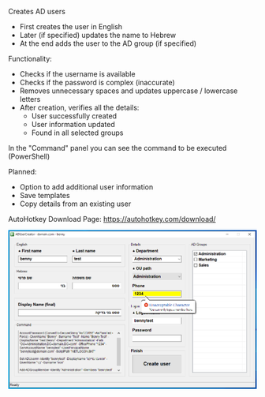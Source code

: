 
Creates AD users

* First creates the user in English
* Later (if specified) updates the name to Hebrew
* At the end adds the user to the AD group (if specified)

Functionality:
* Checks if the username is available
* Checks if the password is complex (inaccurate)
* Removes unnecessary spaces and updates uppercase / lowercase letters
* After creation, verifies all the details:
    - User successfully created
    - User information updated
    - Found in all selected groups

In the "Command" panel you can see the command to be executed (PowerShell)


Planned:
* Option to add additional user information
* Save templates
* Copy details from an existing user


AutoHotkey Download Page:
https://autohotkey.com/download/

![alt text](https://github.com/benny779/ADUserCreator/blob/main/example.png?raw=true)
